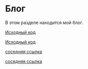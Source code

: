 # Блог

В этом разделе находится мой блог.

[Исходный код](https://gitflic.ru/project/artemkorsakov/scalabook/blob?file=examples%2Fsrc%2Fmain%2Fscala%2Fblog%2Farchitectureproblems%2FSemigroup.scala&plain=1)

[Исходный код](https://github.com/artemkorsakov/scalabook/blob/master/examples/src/main/scala/blog/architectureproblems/Semigroup.scala)

[соседняя ссылка](https://scalabook.gitflic.space/docs/blog/2023-01-09-architecture-problems)

[соседняя ссылка](https://artemkorsakov.github.io/scalabook/blog/2023-01-09-architecture-problems)

